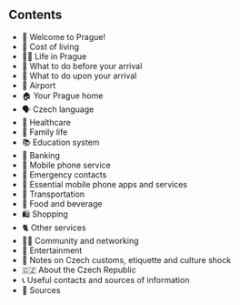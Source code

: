 <h2>Contents</h2>

* 🤗 Welcome to Prague!
* 💸 Cost of living
* 👍🏻 Life in Prague
* 🛫 What to do before your arrival
* 🛬 What to do upon your arrival
* 🛃 Airport
* 🏠 Your Prague home
* 🗣 Czech language
* 🏥 Healthcare
* 🌈 Family life
* 📚 Education system
* 🏧 Banking
* 📶 Mobile phone service
* 🚨 Emergency contacts
* 📱 Essential mobile phone apps and services
* 🚀 Transportation
* 🍾 Food and beverage
* 🛍 Shopping
* 🐈 Other services
* 🙋‍♀️ Community and networking
* 🍿 Entertainment
* 🙇 Notes on Czech customs, etiquette and culture shock
* 🇨🇿 About the Czech Republic
* 📞 Useful contacts and sources of information
* 🔗 Sources
